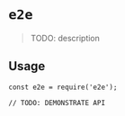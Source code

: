 # `e2e`

> TODO: description

## Usage

```
const e2e = require('e2e');

// TODO: DEMONSTRATE API
```
